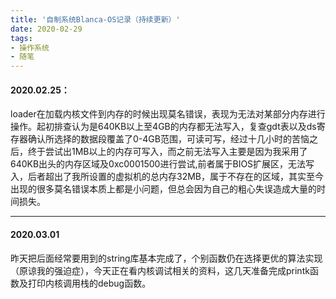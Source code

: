 ```yaml
---
title: '自制系统Blanca-OS记录（持续更新）'
date: 2020-02-29
tags: 
- 操作系统
- 随笔
---
```


#### 2020.02.25：

loader在加载内核文件到内存的时候出现莫名错误，表现为无法对某部分内存进行操作。起初排查认为是640KB以上至4GB的内存都无法写入，复查gdt表以及ds寄存器确认所选择的数据段覆盖了0-4GB范围，可读可写，经过十几小时的苦恼之后，终于尝试出1MB以上的内存可写入，而之前无法写入主要是因为我采用了640KB出头的内存区域及0xc0001500进行尝试,前者属于BIOS扩展区，无法写入，后者超出了我所设置的虚拟机的总内存32MB，属于不存在的区域，其实至今出现的很多莫名错误本质上都是小问题，但总会因为自己的粗心失误造成大量的时间损失。
  <!--more-->
---

#### 2020.03.01

昨天把后面经常要用到的string库基本完成了，个别函数仍在选择更优的算法实现（原谅我的强迫症），今天正在看内核调试相关的资料，这几天准备完成printk函数及打印内核调用栈的debug函数。